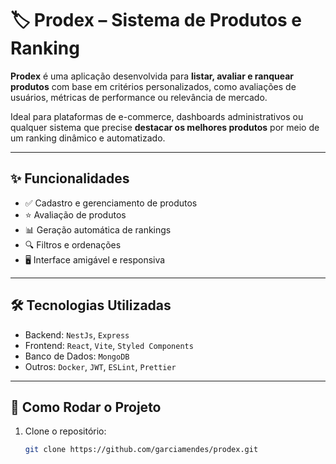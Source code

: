 # 🏷️ Prodex – Sistema de Produtos e Ranking

**Prodex** é uma aplicação desenvolvida para **listar, avaliar e ranquear produtos** com base em critérios personalizados, como avaliações de usuários, métricas de performance ou relevância de mercado.

Ideal para plataformas de e-commerce, dashboards administrativos ou qualquer sistema que precise **destacar os melhores produtos** por meio de um ranking dinâmico e automatizado.

---

## ✨ Funcionalidades

- ✅ Cadastro e gerenciamento de produtos
- ⭐ Avaliação de produtos
- 📊 Geração automática de rankings
- 🔍 Filtros e ordenações
- 🖥️ Interface amigável e responsiva

---

## 🛠️ Tecnologias Utilizadas

- Backend: `NestJs`, `Express`
- Frontend: `React`, `Vite`, `Styled Components`
- Banco de Dados: `MongoDB`
- Outros: `Docker`, `JWT`, `ESLint`, `Prettier`

---

## 🚀 Como Rodar o Projeto

1. Clone o repositório:
   ```bash
   git clone https://github.com/garciamendes/prodex.git
   ```
